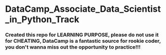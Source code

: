 # DataCamp_Associate_Data_Scientist_in_Python_Track

### Created this repo for LEARNING PURPOSE, please do not use it for CHEATING, DataCamp is a fantastic source for rookie coder, you don't wanna miss out the opportunity to practice!!!
